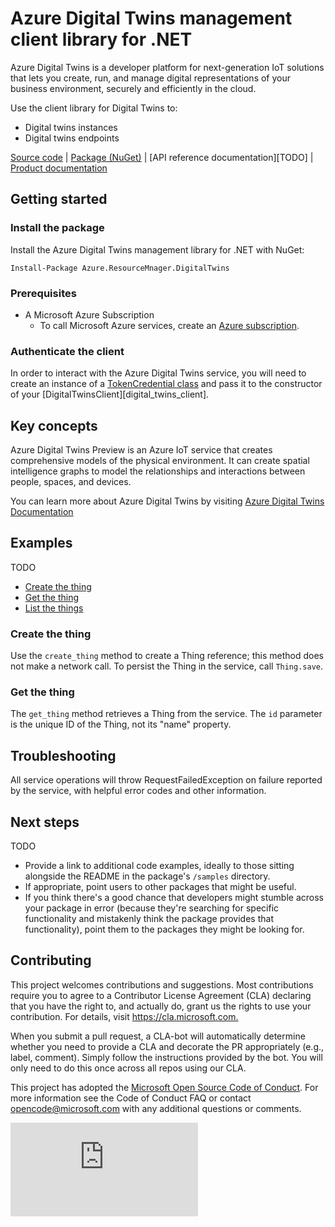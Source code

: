 # Azure Digital Twins management client library for .NET

Azure Digital Twins is a developer platform for next-generation IoT solutions that lets you create, run, and manage digital representations of your business environment, securely and efficiently in the cloud.

Use the client library for Digital Twins to:

- Digital twins instances
- Digital twins endpoints

[Source code][source] | [Package (NuGet)][adt_nuget] | [API reference documentation][TODO] | [Product documentation][digital_twins_documentation]

## Getting started

### Install the package

Install the Azure Digital Twins management library for .NET with NuGet:

```console
Install-Package Azure.ResourceMnager.DigitalTwins
```

### Prerequisites

- A Microsoft Azure Subscription
  - To call Microsoft Azure services, create an [Azure subscription][azure_sub].

### Authenticate the client

In order to interact with the Azure Digital Twins service, you will need to create an instance of a [TokenCredential class][token_credential] and pass it to the constructor of your [DigitalTwinsClient][digital_twins_client].

## Key concepts

Azure Digital Twins Preview is an Azure IoT service that creates comprehensive models of the physical environment.
It can create spatial intelligence graphs to model the relationships and interactions between people, spaces, and devices.

You can learn more about Azure Digital Twins by visiting [Azure Digital Twins Documentation][digital_twins_documentation]

## Examples

TODO

* [Create the thing](#create-the-thing)
* [Get the thing](#get-the-thing)
* [List the things](#list-the-things)

### Create the thing

Use the `create_thing` method to create a Thing reference; this method does not make a network call. To persist the Thing in the service, call `Thing.save`.

### Get the thing

The `get_thing` method retrieves a Thing from the service. The `id` parameter is the unique ID of the Thing, not its "name" property.

## Troubleshooting

All service operations will throw RequestFailedException on failure reported by the service, with helpful error codes and other information.

## Next steps

TODO

* Provide a link to additional code examples, ideally to those sitting alongside the README in the package's `/samples` directory.
* If appropriate, point users to other packages that might be useful.
* If you think there's a good chance that developers might stumble across your package in error (because they're searching for specific functionality and mistakenly think the package provides that functionality), point them to the packages they might be looking for.

## Contributing

This project welcomes contributions and suggestions.
Most contributions require you to agree to a Contributor License Agreement (CLA) declaring that you have the right to, and actually do, grant us the rights to use your contribution.
For details, visit <https://cla.microsoft.com.>

When you submit a pull request, a CLA-bot will automatically determine whether you need to provide a CLA and decorate the PR appropriately (e.g., label, comment).
Simply follow the instructions provided by the bot.
You will only need to do this once across all repos using our CLA.

This project has adopted the [Microsoft Open Source Code of Conduct][code_of_conduct].
For more information see the Code of Conduct FAQ or contact opencode@microsoft.com with any additional questions or comments.

<!-- LINKS -->
[azure_sub]: https://azure.microsoft.com/free/
[source]: https://github.com/Azure/azure-sdk-for-net/tree/master/sdk/digitaltwins/Azure.ResourceManager.DigitalTwins
[package]: https://www.nuget.org/packages/Azure.DigitalTwins.Core
[code_of_conduct]: https://opensource.microsoft.com/codeofconduct/
[token_credential]: https://docs.microsoft.com/dotnet/api/azure.core.tokencredential?view=azure-dotnet
[digital_twins_documentation]: https://docs.microsoft.com/azure/digital-twins/
[adt_nuget]: https://www.nuget.org/packages/Azure.ResourceManager.DigitalTwins

![Impressions](https://azure-sdk-impressions.azurewebsites.net/api/impressions/azure-sdk-for-net%2Fsdk%2Fdigitaltwins%2FAzure.ResourceManager.DigitalTwins%2FREADME.md)
